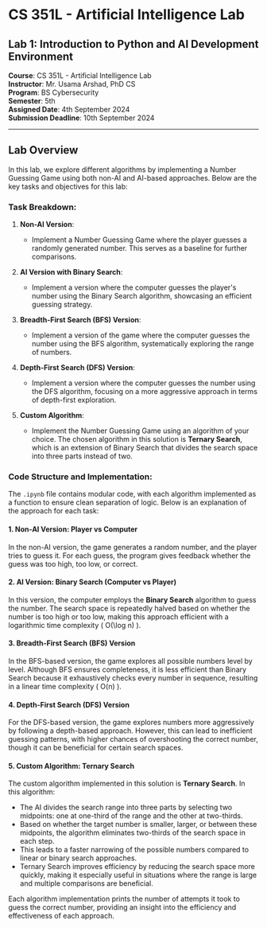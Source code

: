 # CS 351L - Artificial Intelligence Lab

## Lab 1: Introduction to Python and AI Development Environment

**Course**: CS 351L - Artificial Intelligence Lab  
**Instructor**: Mr. Usama Arshad, PhD CS  
**Program**: BS Cybersecurity  
**Semester**: 5th  
**Assigned Date**: 4th September 2024  
**Submission Deadline**: 10th September 2024

---

## Lab Overview

In this lab, we explore different algorithms by implementing a Number Guessing Game using both non-AI and AI-based approaches. Below are the key tasks and objectives for this lab:

### Task Breakdown:

1. **Non-AI Version**:
   - Implement a Number Guessing Game where the player guesses a randomly generated number. This serves as a baseline for further comparisons.
   
2. **AI Version with Binary Search**:
   - Implement a version where the computer guesses the player's number using the Binary Search algorithm, showcasing an efficient guessing strategy.

3. **Breadth-First Search (BFS) Version**:
   - Implement a version of the game where the computer guesses the number using the BFS algorithm, systematically exploring the range of numbers.

4. **Depth-First Search (DFS) Version**:
   - Implement a version where the computer guesses the number using the DFS algorithm, focusing on a more aggressive approach in terms of depth-first exploration.

5. **Custom Algorithm**:
   - Implement the Number Guessing Game using an algorithm of your choice. The chosen algorithm in this solution is **Ternary Search**, which is an extension of Binary Search that divides the search space into three parts instead of two.

### Code Structure and Implementation:

The `.ipynb` file contains modular code, with each algorithm implemented as a function to ensure clean separation of logic. Below is an explanation of the approach for each task:

#### 1. Non-AI Version: Player vs Computer
In the non-AI version, the game generates a random number, and the player tries to guess it. For each guess, the program gives feedback whether the guess was too high, too low, or correct.

#### 2. AI Version: Binary Search (Computer vs Player)
In this version, the computer employs the **Binary Search** algorithm to guess the number. The search space is repeatedly halved based on whether the number is too high or too low, making this approach efficient with a logarithmic time complexity \( O(\log n) \).

#### 3. Breadth-First Search (BFS) Version
In the BFS-based version, the game explores all possible numbers level by level. Although BFS ensures completeness, it is less efficient than Binary Search because it exhaustively checks every number in sequence, resulting in a linear time complexity \( O(n) \).

#### 4. Depth-First Search (DFS) Version
For the DFS-based version, the game explores numbers more aggressively by following a depth-based approach. However, this can lead to inefficient guessing patterns, with higher chances of overshooting the correct number, though it can be beneficial for certain search spaces.

#### 5. Custom Algorithm: Ternary Search
The custom algorithm implemented in this solution is **Ternary Search**. In this algorithm:
   - The AI divides the search range into three parts by selecting two midpoints: one at one-third of the range and the other at two-thirds.
   - Based on whether the target number is smaller, larger, or between these midpoints, the algorithm eliminates two-thirds of the search space in each step.
   - This leads to a faster narrowing of the possible numbers compared to linear or binary search approaches.
   - Ternary Search improves efficiency by reducing the search space more quickly, making it especially useful in situations where the range is large and multiple comparisons are beneficial.

Each algorithm implementation prints the number of attempts it took to guess the correct number, providing an insight into the efficiency and effectiveness of each approach.
